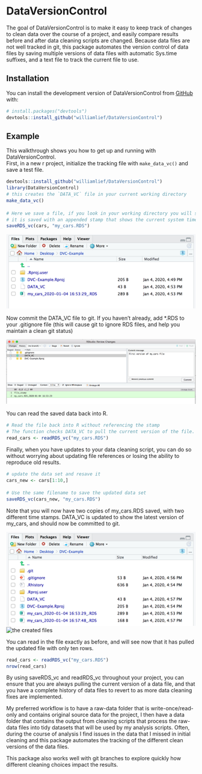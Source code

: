
<!-- README.md is generated from README.Rmd. Please edit that file -->

# DataVersionControl

<!-- badges: start -->

<!-- badges: end -->

The goal of DataVersionControl is to make it easy to keep track of
changes to clean data over the course of a project, and easily compare
results before and after data cleaning scripts are changed. Because data
files are not well tracked in git, this package automates the version
control of data files by saving multiple versions of data files with
automatic Sys.time suffixes, and a text file to track the current file
to use.

## Installation

<!-- You can install the released version of DataVersionControl from [CRAN](https://CRAN.R-project.org) with: -->

<!-- ``` r -->

<!-- install.packages("DataVersionControl") -->

<!-- ``` -->

You can install the development version of DataVersionControl from
[GitHub](https://github.com/) with:

``` r
# install.packages("devtools")
devtools::install_github("williamlief/DataVersionControl")
```

## Example

This walkthrough shows you how to get up and running with
DataVersionControl.  
First, in a new r project, initialize the tracking file with
`make_data_vc()` and save a test file.

``` r
devtools::install_github("williamlief/DataVersionControl")
library(DataVersionControl)
# this creates the `DATA_VC` file in your current working directory
make_data_vc()

# Here we save a file, if you look in your working directory you will see that
# it is saved with an appended stamp that shows the current system time.
saveRDS_vc(cars, "my_cars.RDS")
```

![the created files](man/figures/README-Static/directory1.png)

Now commit the DATA\_VC file to git. If you haven’t already, add \*.RDS
to your .gitignore file (this will cause git to ignore RDS files, and
help you maintain a clean git status)

![the created files](man/figures/README-Static/git1.png)

You can read the saved data back into R.

``` r
# Read the file back into R without referencing the stamp
# The function checks DATA_VC to pull the current version of the file. 
read_cars <- readRDS_vc("my_cars.RDS")
```

Finally, when you have updates to your data cleaning script, you can do
so without worrying about updating file references or losing the ability
to reproduce old results.

``` r
# update the data set and resave it
cars_new <- cars[1:10,]

# Use the same filename to save the updated data set
saveRDS_vc(cars_new, "my_cars.RDS")
```

Note that you will now have two copies of my\_cars.RDS saved, with two
different time stamps. DATA\_VC is updated to show the latest version of
my\_cars, and should now be committed to git.

![the created files](man/figures/README-Static/directory2.png) ![the
created files](man/figures/README-Static/git2.png)

You can read in the file exactly as before, and will see now that it has
pulled the updated file with only ten rows.

``` r
read_cars <- readRDS_vc("my_cars.RDS")
nrow(read_cars)
```

By using saveRDS\_vc and readRDS\_vc throughout your project, you can
ensure that you are always pulling the current version of a data file,
and that you have a complete history of data files to revert to as more
data cleaning fixes are implemented.

My preferred workflow is to have a raw-data folder that is
write-once/read-only and contains original source data for the project,
I then have a data folder that contains the output from cleaning scripts
that process the raw-data files into tidy datasets that will be used by
my analysis scripts. Often, during the course of analysis I find issues
in the data that I missed in initial cleaning and this package automates
the tracking of the different clean versions of the data files.

This package also works well with git branches to explore quickly how
different cleaning choices impact the results.
